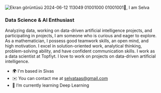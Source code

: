 
![Ekran görüntüsü 2024-06-12 113049](https://github.com/selvataas/selvataas/assets/56981128/09cf720b-2067-43df-8dc7-72a80f48b846)              01001000  01001001👋, I am Selva

<!--
**selvataas/selvataas** is a ✨ _special_ ✨ repository because its `README.md` (this file) appears on your GitHub profile.
Here are some ideas to get you started:
- 🔭 I’m currently working on Data Science and Machine Learning
- 🌱 I’m currently learning Deep Learning
-->

### Data Science & AI Enthusiast 
Analyzing data, working on data-driven artificial intelligence projects, and participating in projects, I am someone who is curious and eager to explore. As a mathematician, I possess good teamwork skills, an open mind, and high motivation. I excel in solution-oriented work, analytical thinking, problem-solving ability, and have confident communication skills. I work as a data scientist at Topfiyt. I love to work on projects on data-driven artificial intelligence. 

- 🌍 I'm based in Sivas
- ✉️ You can contact me at selvataas@gmail.com
- 🧠 I’m currently learning Deep Learning
  
